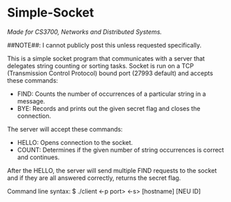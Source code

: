 # Simple-Socket
_Made for CS3700, Networks and Distributed Systems._

##NOTE##: I cannot publicly post this unless requested specifically.

This is a simple socket program that communicates with a server that delegates string counting or sorting tasks.
Socket is run on a TCP (Transmission Control Protocol) bound port (27993 default) and accepts these commands:
- FIND: Counts the number of occurrences of a particular string in a message.
- BYE: Records and prints out the given secret flag and closes the connection.

The server will accept these commands:
- HELLO: Opens connection to the socket.
- COUNT: Determines if the given number of string occurrences is correct and continues.

After the HELLO, the server will send multiple FIND requests to the socket and if they are all answered correctly, returns the secret flag.

Command line syntax:
$ ./client <-p port> <-s> [hostname] [NEU ID]
